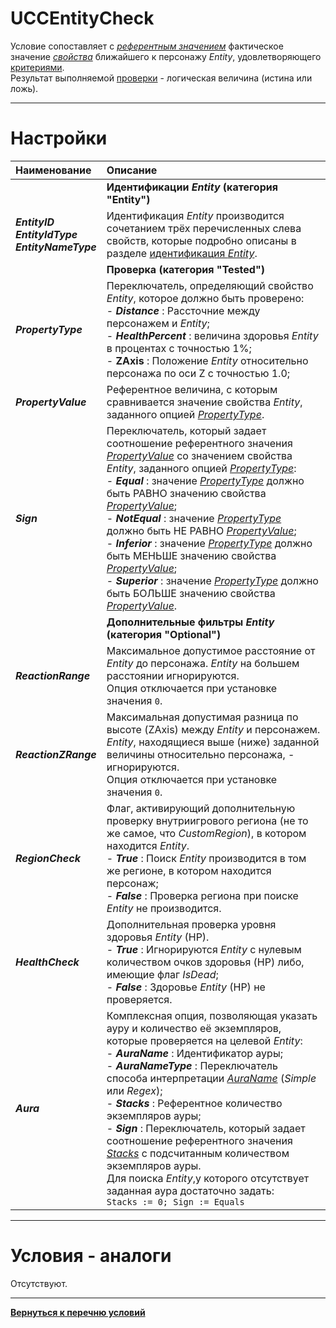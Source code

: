 # **UCCEntityCheck**

Условие сопоставляет с [*референтным значением*](!ref-PropertyValue  "Опция 'PropertyValue'") фактическое значение [*свойства*](#ref-PropertyType "Опция 'PropertyType'") ближайшего к персонажу *Entity*, удовлетворяющего [критериями](#ref-EntityIdentification).<br/>
Результат выполняемой [проверки](#ref-Tested "Заданной группой опций 'Tested'") - логическая величина (истина или ложь).

---

# **Настройки**

| **Наименование** | **Описание** 
|:-----------------|:-------------
|| <a name ="ref-EntityIdentification"></a>**Идентификации *Entity* (категория "Entity")**
|<a name ="ref-EntityID">***EntityID***</a><br/><a name ="ref-EntityIdType">***EntityIdType***</a><br/><a name ="ref-EntityNameType">***EntityNameType***</a><!--<br/><a name ="ref-EntityID">***EntitySetType***</a>--> | Идентификация *Entity* производится сочетанием <!--четырех-->трёх перечисленных слева свойств, которые подробно описаны в разделе [идентификация *Entity*](../../General/EntityIdentification-RU.md).
|| <a name ="ref-Tested"></a> **Проверка (категория "Tested")**
|<a name ="ref-PropertyType">***PropertyType***</a> | Переключатель, определяющий свойство *Entity*, которое должно быть проверено:<br/>- ***Distance*** : Рассточние между персонажем и *Entity*;<br/>- ***HealthPercent*** : величина здоровья *Entity* в процентах с точностью 1%;<br/>- **ZAxis** : Положение *Entity* относительно персонажа по оси Z с точностью 1.0;
|<a name ="ref-PropertyValue">***PropertyValue***</a> | Референтное величина, с которым сравнивается значение свойства *Entity*, заданного опцией [*PropertyType*](#ref-PropertyType).
|<a name ="ref-Sign">***Sign***</a> | Переключатель, который задает соотношение референтного значения [*PropertyValue*](!ref-PropertyValue) со значением свойства *Entity*, заданного опцией [*PropertyType*](#ref-PropertyType):<br/>- ***Equal*** : значение [*PropertyType*](#ref-PropertyType) должно быть РАВНО значению свойства [*PropertyValue*](!ref-PropertyValue);<br/>- ***NotEqual*** : значение [*PropertyType*](#ref-PropertyType) должно быть НЕ РАВНО [*PropertyValue*](!ref-PropertyValue);<br/>- ***Inferior*** : значение [*PropertyType*](#ref-PropertyType) должно быть МЕНЬШЕ значению свойства [*PropertyValue*](!ref-PropertyValue);<br/>- ***Superior*** : значение [*PropertyType*](#ref-PropertyType) должно быть БОЛЬШЕ значению свойства [*PropertyValue*](!ref-PropertyValue).
||**Дополнительные фильтры *Entity* (категория "Optional")**
|<a name ="ref-ReactionRange">***ReactionRange***</a> | Максимальное допустимое расстояние от *Entity* до персонажа. *Entity* на большем расстоянии игнорируются.<br/> Опция отключается при установке значения ``0``.
|<a name ="ref-ReactionZRange">***ReactionZRange***</a> | Максимальная допустимая разница по высоте (ZAxis) между *Entity* и персонажем. *Entity*, находящиеся выше (ниже) заданной величины относительно персонажа, - игнорируются. <br/> Опция отключается при установке значения ``0``. 
|<a name ="ref-RegionCheck">***RegionCheck***</a> | Флаг, активирующий дополнительную проверку внутриигрового региона (не то же самое, что *CustomRegion*), в котором находится *Entity*.<br/>- ***True*** : Поиск *Entity* производится в том же регионе, в котором находится персонаж;<br/>- ***False*** : Проверка региона при поиске *Entity* не производится.
|<a name ="ref-HealthCheck">***HealthCheck***</a> | Дополнительная проверка уровня здоровья *Entity* (HP).<br/>- ***True*** : Игнорируются *Entity* с нулевым количеством очков здоровья (HP) либо, имеющие флаг *IsDead*;<br/>- ***False*** : Здоровье *Entity* (HP) не проверяется.
|<a name ="ref-Aura">***Aura***</a> | Комплексная опция, позволяющая указать ауру и количество её экземпляров, которые проверяется на целевой *Entity*:<br/>- <a name ="ref-AuraName">***AuraName***</a> : Идентификатор ауры;<br/>- <a name ="ref-AuraNameType">***AuraNameType***</a> : Переключатель способа интерпретации [*AuraName*](#ref-AuraName) (*Simple* или *Regex*);<br/>- <a name ="ref-Stacks">***Stacks***</a> : Референтное количество экземпляров ауры;<br/>- <a name ="ref-Sign">***Sign***</a> : Переключатель, который задает соотношение референтного значения [*Stacks*](!ref-Stacks) с подсчитанным количеством экземпляров ауры.<br/>Для поиска *Entity*,у которого отсутствует заданная аура достаточно задать:<br/> ```Stacks := 0; Sign := Equals```

<!--|| **Ограничение области подсчета (категория "Location")**
|<a name ="ref-CustomRegions">***CustomRegions***</a> | Набор *CustomRegion*'ов, задающих область поиска *Entity*. Подробное описание приведено в разделе [CustomRegionSet](../../General/CustomRegionSet-RU.md).
|<a name ="ref-CustomRegionCheck">***CustomRegionCheck***</a>|Переключатель определяющий, в какой части игрового пространства необходимо производить подсчет *Entity*:<br/>- ***Equal*** : подсчет ведется внутри области, заданной [*CustomRegions*](#ref-CustomRegions);<br/>- ***NotEqual*** - подсчет ведется за пределами области, заданной [*CustomRegions*](#ref-CustomRegions).

---

# **Примеры**-->

---

# **Условия - аналоги**
Отсутствуют.

---

[**Вернуться к перечню условий**](../EntityTools-UccExtensions-RU.md#Условия)